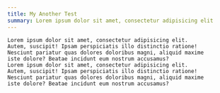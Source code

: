 ```yaml
---
title: My Another Test
summary: Lorem ipsum dolor sit amet, consectetur adipisicing elit
---
```



    Lorem ipsum dolor sit amet, consectetur adipisicing elit.
    Autem, suscipit! Ipsam perspiciatis illo distinctio ratione! 
    Nesciunt pariatur quas dolores doloribus magni, aliquid maxime 
    iste dolore? Beatae incidunt eum nostrum accusamus?
    Lorem ipsum dolor sit amet, consectetur adipisicing elit.
    Autem, suscipit! Ipsam perspiciatis illo distinctio ratione! 
    Nesciunt pariatur quas dolores doloribus magni, aliquid maxime 
    iste dolore? Beatae incidunt eum nostrum accusamus?
